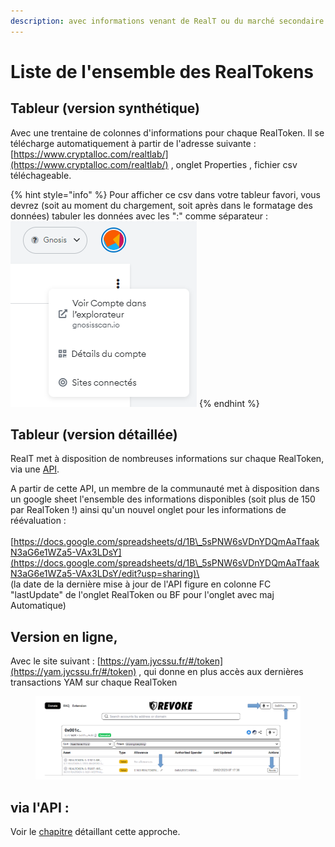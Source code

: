 ```yaml
---
description: avec informations venant de RealT ou du marché secondaire
---
```


# Liste de l'ensemble des RealTokens

## Tableur (version synthétique)

Avec une trentaine de colonnes d'informations pour chaque RealToken. Il se télécharge automatiquement à partir de l'adresse suivante : [https://www.cryptalloc.com/realtlab/](https://www.cryptalloc.com/realtlab/) , onglet Properties , fichier csv téléchageable.

{% hint style="info" %}
Pour afficher ce csv dans votre tableur favori, vous devrez (soit au moment du chargement, soit après dans le formatage des données) tabuler les données avec les ":" comme séparateur :\
<img src="../.gitbook/assets/image (104).png" alt="" data-size="original">
{% endhint %}

## Tableur (version détaillée)

RealT met à disposition de nombreuses informations sur chaque RealToken, via une [API](api.md).

A partir de cette API, un membre de la communauté met à disposition dans un google sheet l'ensemble des informations disponibles (soit plus de 150 par RealToken !) ainsi qu'un nouvel onglet pour les informations de réévaluation :\
\
[https://docs.google.com/spreadsheets/d/1B\_5sPNW6sVDnYDQmAaTfaakN3aG6e1WZa5-VAx3LDsY](https://docs.google.com/spreadsheets/d/1B\_5sPNW6sVDnYDQmAaTfaakN3aG6e1WZa5-VAx3LDsY/edit?usp=sharing)\
\
(la date de la dernière mise à jour de l'API figure en colonne FC "lastUpdate" de l'onglet RealToken ou BF pour l'onglet avec maj Automatique)

## Version en ligne,

Avec le site suivant : [https://yam.jycssu.fr/#/token](https://yam.jycssu.fr/#/token) , qui donne en plus accès aux dernières transactions YAM sur chaque RealToken

<figure><img src="../.gitbook/assets/image (126).png" alt=""><figcaption></figcaption></figure>

## via l'API :

Voir le [chapitre](api.md) détaillant cette approche.&#x20;
